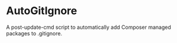 # AutoGitIgnore
A post-update-cmd script to automatically add Composer managed packages to .gitignore.
